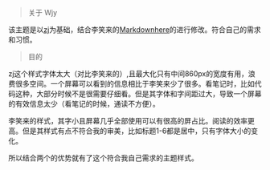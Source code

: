 > 关于 Wjy

该主题是以[zj](https://github.com/Theigrams/My-Typora-Themes)为基础，结合李笑来的[Markdownhere](https://gist.github.com/xiaolai/aa190255b7dde302d10208ae247fc9f2)的进行修改。符合自己的需求和习惯。

>目的

zj这个样式字体太大（对比李笑来的）,且最大化只有中间860px的宽度有用，浪费很多空间。一个屏幕可以看到的信息相比于李笑来少了很多。看笔记时，比如代码这种，大部分时候不是很需要仔细看。但是其字体和字间距过大，导致一个屏幕的有效信息太少（看笔记的时候，通读不方便）。

李笑来的样式，其字小且屏幕几乎全部使用可以有很高的屏占比。阅读的效率更高。但是其样式有点不符合我的审美，比如标题1-6都是居中，只有字体大小的变化。

所以结合两个的优势就有了这个符合我自己需求的主题样式。